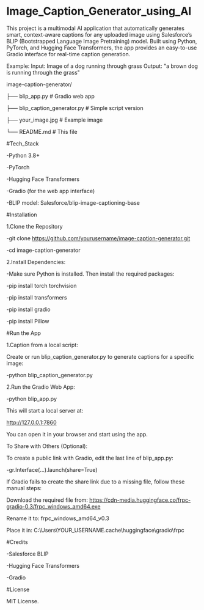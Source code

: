 # Image_Caption_Generator_using_AI
This project is a multimodal AI application that automatically generates smart, context-aware captions for any uploaded image using Salesforce’s BLIP (Bootstrapped Language Image Pretraining) model.  Built using Python, PyTorch, and Hugging Face Transformers, the app provides an easy-to-use Gradio interface for real-time caption generation.

Example:
Input: Image of a dog running through grass
Output: "a brown dog is running through the grass"

image-caption-generator/

├── blip_app.py                                                                # Gradio web app

├── blip_caption_generator.py                                                  # Simple script version

├── your_image.jpg                                                             # Example image

└── README.md                                                                  # This file

#Tech_Stack

-Python 3.8+

-PyTorch

-Hugging Face Transformers

-Gradio (for the web app interface)

-BLIP model: Salesforce/blip-image-captioning-base

#Installation

1.Clone the Repository

-git clone https://github.com/yourusername/image-caption-generator.git

-cd image-caption-generator

2.Install Dependencies:

-Make sure Python is installed. Then install the required packages:

-pip install torch torchvision

-pip install transformers

-pip install gradio

-pip install Pillow

#Run the App

1.Caption from a local script:

Create or run blip_caption_generator.py to generate captions for a specific image:

-python blip_caption_generator.py

2.Run the Gradio Web App:

-python blip_app.py

This will start a local server at:

http://127.0.0.1:7860

You can open it in your browser and start using the app.

To Share with Others (Optional):

To create a public link with Gradio, edit the last line of blip_app.py:

-gr.Interface(...).launch(share=True)

If Gradio fails to create the share link due to a missing file, follow these manual steps:

Download the required file from: https://cdn-media.huggingface.co/frpc-gradio-0.3/frpc_windows_amd64.exe

Rename it to: frpc_windows_amd64_v0.3

Place it in: C:\Users\YOUR_USERNAME\.cache\huggingface\gradio\frpc

#Credits

-Salesforce BLIP

-Hugging Face Transformers

-Gradio

#License

MIT License.



